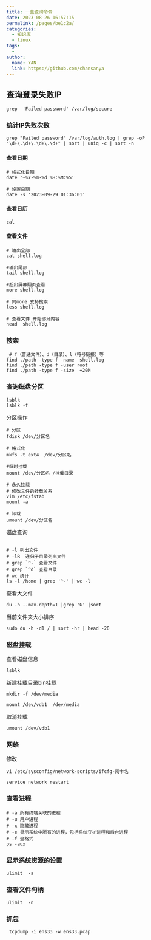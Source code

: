 ```yaml
---
title: 一些查询命令
date: 2023-08-26 16:57:15
permalink: /pages/be1c2a/
categories:
  - 知识库
  - linux
tags:
  - 
author: 
  name: YAN
  link: https://github.com/chansanya
---
```



## 查询登录失败IP
```shell
grep  'Failed password' /var/log/secure 
```

### 统计IP失败次数
```shell
grep "Failed password" /var/log/auth.log | grep -oP "\d+\.\d+\.\d+\.\d+" | sort | uniq -c | sort -n

```


#### 查看日期
```shell
# 格式化日期
date '+%Y-%m-%d %H:%M:%S'

# 设置日期
date -s '2023-09-29 01:36:01'
```
#### 查看日历
```shell
cal
```


#### 查看文件
```shell
# 输出全部
cat shell.log 

#输出尾部
tail shell.log   

#超出屏幕翻页查看
more shell.log  

# 同more 支持搜索
less shell.log

# 查看文件 开始部分内容
head  shell.log
```

### 搜索
```shell
 # f（普通文件）、d（目录）、l（符号链接）等
find ./path -type f -name  shell.log
find ./path -type f -user root
find ./path -type f -size  +20M
```

### 查询磁盘分区
```shell
lsblk 
lsblk -f 
```

分区操作
```shell
# 分区
fdisk /dev/分区名

# 格式化
mkfs -t ext4  /dev/分区名

#临时挂载
mount /dev/分区名 /挂载目录

# 永久挂载
# 修改文件的挂载关系  
vim /etc/fstab 
mount -a

# 卸载
umount /dev/分区名 
```

磁盘查询
```shell

# -l 列出文件
# -lR  递归子目录列出文件
# grep `^-` 查看文件
# grep `^d` 查看目录
# wc 统计
ls -l /home | grep '^-' | wc -l

```

查看大文件
```shell
du -h --max-depth=1 |grep 'G' |sort
```

当前文件夹大小排序
```shell
sudo du -h -d1 / | sort -hr | head -20
```

### 磁盘挂载

查看磁盘信息
```shell
lsblk 
```

新建挂载目录bin挂载
```shell
mkdir -f /dev/media

mount /dev/vdb1  /dev/media
```

取消挂载
```shell
umount /dev/vdb1  
```

### 网络 

修改
```shell
vi /etc/sysconfig/network-scripts/ifcfg-网卡名

service network restart
```

### 查看进程

```shell
# -a 所有终端关联的进程
# -u 用户进程
# -x 隐藏进程
# -e 显示系统中所有的进程，包括系统守护进程和后台进程
# -f 全格式
ps -aux

```


### 显示系统资源的设置
```shell
ulimit  -a
```

### 查看文件句柄

```shell
ulimit  -n
```

### 抓包
```shell
 tcpdump -i ens33 -w ens33.pcap
```

